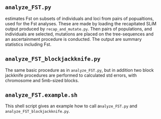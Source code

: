 ## `analyze_FST.py` 
estimates Fst on subsets of individuals and loci from pairs of popualtions, used for the Fst analyses. 
These are made by loading the recapitated SLiM output produced by `recap_and_mutate.py`.  Then pairs of populations, and individuals are selected, mutations are placed on the tree-sequences and an ascertainment procedure is conducted. The output are summary statistics including Fst. 

## `analyze_FST_blockjackknife.py` 
The same basic procedure as in `analyze_FST.py`, but in addition two block jackknife procedures are performed to calculated std errors, with chromosome and 5mb-sized blocks. 

## `analyze_FST.example.sh`
This shell script gives an example how to call a`nalyze_FST.py` and `analyze_FST_blockjackknife.py`.
